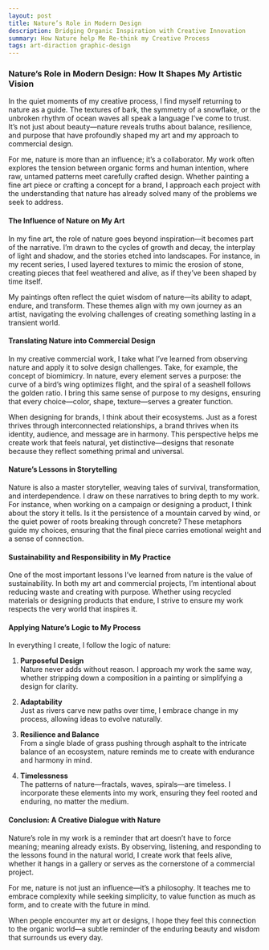 ```yaml
---
layout: post
title: Nature’s Role in Modern Design
description: Bridging Organic Inspiration with Creative Innovation
summary: How Nature help Me Re-think my Creative Process
tags: art-diraction graphic-design
---
```


### Nature’s Role in Modern Design: How It Shapes My Artistic Vision  

In the quiet moments of my creative process, I find myself returning to nature as a guide. The textures of bark, the symmetry of a snowflake, or the unbroken rhythm of ocean waves all speak a language I’ve come to trust. It’s not just about beauty—nature reveals truths about balance, resilience, and purpose that have profoundly shaped my art and my approach to commercial design.  

For me, nature is more than an influence; it’s a collaborator. My work often explores the tension between organic forms and human intention, where raw, untamed patterns meet carefully crafted design. Whether painting a fine art piece or crafting a concept for a brand, I approach each project with the understanding that nature has already solved many of the problems we seek to address.  

#### The Influence of Nature on My Art  

In my fine art, the role of nature goes beyond inspiration—it becomes part of the narrative. I’m drawn to the cycles of growth and decay, the interplay of light and shadow, and the stories etched into landscapes. For instance, in my recent series, I used layered textures to mimic the erosion of stone, creating pieces that feel weathered and alive, as if they’ve been shaped by time itself.  

My paintings often reflect the quiet wisdom of nature—its ability to adapt, endure, and transform. These themes align with my own journey as an artist, navigating the evolving challenges of creating something lasting in a transient world.  

#### Translating Nature into Commercial Design  

In my creative commercial work, I take what I’ve learned from observing nature and apply it to solve design challenges. Take, for example, the concept of biomimicry. In nature, every element serves a purpose: the curve of a bird’s wing optimizes flight, and the spiral of a seashell follows the golden ratio. I bring this same sense of purpose to my designs, ensuring that every choice—color, shape, texture—serves a greater function.  

When designing for brands, I think about their ecosystems. Just as a forest thrives through interconnected relationships, a brand thrives when its identity, audience, and message are in harmony. This perspective helps me create work that feels natural, yet distinctive—designs that resonate because they reflect something primal and universal.  

#### Nature’s Lessons in Storytelling  

Nature is also a master storyteller, weaving tales of survival, transformation, and interdependence. I draw on these narratives to bring depth to my work. For instance, when working on a campaign or designing a product, I think about the story it tells. Is it the persistence of a mountain carved by wind, or the quiet power of roots breaking through concrete? These metaphors guide my choices, ensuring that the final piece carries emotional weight and a sense of connection.  

#### Sustainability and Responsibility in My Practice  

One of the most important lessons I’ve learned from nature is the value of sustainability. In both my art and commercial projects, I’m intentional about reducing waste and creating with purpose. Whether using recycled materials or designing products that endure, I strive to ensure my work respects the very world that inspires it.  

#### Applying Nature’s Logic to My Process  

In everything I create, I follow the logic of nature:  

1. **Purposeful Design**  
   Nature never adds without reason. I approach my work the same way, whether stripping down a composition in a painting or simplifying a design for clarity.  

2. **Adaptability**  
   Just as rivers carve new paths over time, I embrace change in my process, allowing ideas to evolve naturally.  

3. **Resilience and Balance**  
   From a single blade of grass pushing through asphalt to the intricate balance of an ecosystem, nature reminds me to create with endurance and harmony in mind.  

4. **Timelessness**  
   The patterns of nature—fractals, waves, spirals—are timeless. I incorporate these elements into my work, ensuring they feel rooted and enduring, no matter the medium.  

#### Conclusion: A Creative Dialogue with Nature  

Nature’s role in my work is a reminder that art doesn’t have to force meaning; meaning already exists. By observing, listening, and responding to the lessons found in the natural world, I create work that feels alive, whether it hangs in a gallery or serves as the cornerstone of a commercial project.  

For me, nature is not just an influence—it’s a philosophy. It teaches me to embrace complexity while seeking simplicity, to value function as much as form, and to create with the future in mind.  

When people encounter my art or designs, I hope they feel this connection to the organic world—a subtle reminder of the enduring beauty and wisdom that surrounds us every day.  
